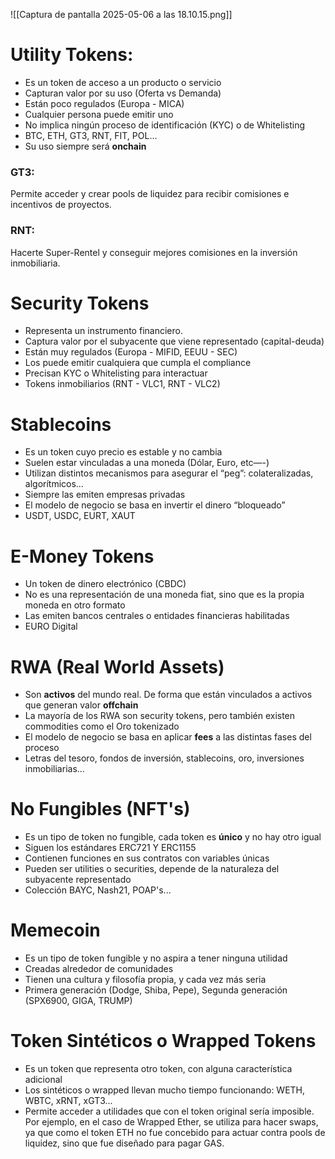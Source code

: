 
![[Captura de pantalla 2025-05-06 a las 18.10.15.png]]
# Utility Tokens:

- Es un token de acceso a un producto o servicio
- Capturan valor por su uso (Oferta vs Demanda)
- Están poco regulados (Europa - MICA)
- Cualquier persona puede emitir uno
- No implica ningún proceso de identificación (KYC) o de Whitelisting
- BTC, ETH, GT3, RNT, FIT, POL…
- Su uso siempre será **onchain**

### GT3:
Permite acceder y crear pools de liquidez para recibir comisiones e incentivos de proyectos.

### RNT:
Hacerte Super-Rentel y conseguir mejores comisiones en la inversión inmobiliaria.

# Security Tokens

- Representa un instrumento financiero.
- Captura valor por el subyacente que viene representado (capital-deuda)
- Están muy regulados (Europa - MIFID, EEUU - SEC)
- Los puede emitir cualquiera que cumpla el compliance
- Precisan KYC o Whitelisting para interactuar
- Tokens inmobiliarios (RNT - VLC1, RNT - VLC2)

# Stablecoins

- Es un token cuyo precio es estable y no cambia
- Suelen estar vinculadas a una moneda (Dólar, Euro, etc—-)
- Utilizan distintos mecanismos para asegurar el “peg”: colateralizadas, algorítmicos…
- Siempre las emiten empresas privadas
- El modelo de negocio se basa en invertir el dinero “bloqueado”
- USDT, USDC, EURT, XAUT

# E-Money Tokens

- Un token de dinero electrónico (CBDC)
- No es una representación de una moneda fiat, sino que es la propia moneda en otro formato
- Las emiten bancos centrales o entidades financieras habilitadas
- EURO Digital

# RWA (Real World Assets)

- Son **activos** del mundo real. De forma que están vinculados a activos que generan valor **offchain**
- La mayoría de los RWA son security tokens, pero también existen commodities como el Oro tokenizado
- El modelo de negocio se basa en aplicar **fees** a las distintas fases del proceso
- Letras del tesoro, fondos de inversión, stablecoins, oro, inversiones inmobiliarias...

# No Fungibles (NFT's)

- Es un tipo de token no fungible, cada token es **único** y no hay otro igual
- Siguen los estándares ERC721 Y ERC1155 
- Contienen funciones en sus contratos con variables únicas
- Pueden ser utilities o securities, depende de la naturaleza del subyacente representado
- Colección BAYC, Nash21, POAP's...

# Memecoin

- Es un tipo de token fungible y no aspira a tener ninguna utilidad
- Creadas alrededor de comunidades
- Tienen una cultura y filosofía propia, y cada vez más seria
- Primera generación (Dodge, Shiba, Pepe), Segunda generación (SPX6900, GIGA, TRUMP)

# Token Sintéticos o Wrapped Tokens

- Es un token que representa otro token, con alguna característica adicional
- Los sintéticos o wrapped llevan mucho tiempo funcionando: WETH, WBTC, xRNT, xGT3...
- Permite acceder a utilidades que con el token original sería imposible. Por ejemplo, en el caso de Wrapped Ether, se utiliza para hacer swaps, ya que como el token ETH no fue concebido para actuar contra pools de liquidez, sino que fue diseñado para pagar GAS.